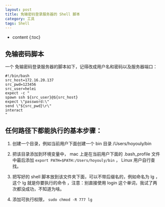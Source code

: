 ```yaml
---
layout: post
title: 免输密码登录服务器的 Shell 脚本
category: 工具
tags: Shell
---
```

* content
{:toc}

## 免输密码脚本
一个 免输密码登录服务器的脚本如下，记得改成用户名和密码以及服务器端口：
```shell
#!/bin/bash
src_host=172.16.20.137
src_pwd=123456
src_user=helei
expect -c "
spawn ssh ${src_user}@${src_host}
expect \"password:\"
send \"${src_pwd}\r\"
interact
"
```


##  任何路径下都能执行的基本步骤：
1. 创建一个目录，例如当前用户下面创建一个 bin 目录 /Users/hoyouly/bin

2. 把该目录添加到环境变量中， mac 上是在当前用户下面的 .bash_profile 文件中最后添加 `export PATH=$PATH:/Users/hoyouly/bin` ， Linux 用户自行查找。

3. 把写好的 shell 脚本放到该文件夹下面，可以不带后缀名的，例如命名为 lg ，这个 lg 就是你要执行的命令 ，注意：别直接使用 login 这个单词，我试了两次都没成功，不知道为啥。

4.  添加可执行权限， `sudo chmod -R 777 lg`
